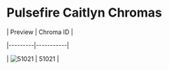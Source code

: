 # Pulsefire Caitlyn Chromas


| Preview | Chroma ID |

|---------|-----------|

| ![51021](https://raw.communitydragon.org/latest/plugins/rcp-be-lol-game-data/global/default/v1/champion-chroma-images/51/51021.png) | 51021 |